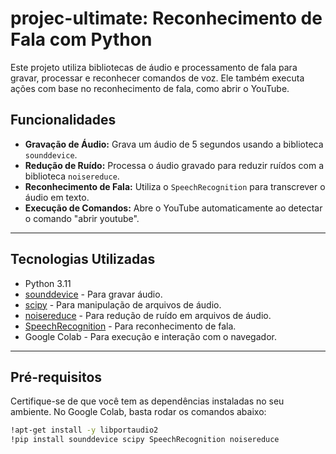 # projec-ultimate: Reconhecimento de Fala com Python

Este projeto utiliza bibliotecas de áudio e processamento de fala para gravar, processar e reconhecer comandos de voz. Ele também executa ações com base no reconhecimento de fala, como abrir o YouTube.

## Funcionalidades

- **Gravação de Áudio:** Grava um áudio de 5 segundos usando a biblioteca `sounddevice`.
- **Redução de Ruído:** Processa o áudio gravado para reduzir ruídos com a biblioteca `noisereduce`.
- **Reconhecimento de Fala:** Utiliza o `SpeechRecognition` para transcrever o áudio em texto.
- **Execução de Comandos:** Abre o YouTube automaticamente ao detectar o comando "abrir youtube".

---

## Tecnologias Utilizadas

- Python 3.11
- [sounddevice](https://python-sounddevice.readthedocs.io/en/latest/) - Para gravar áudio.
- [scipy](https://scipy.org/) - Para manipulação de arquivos de áudio.
- [noisereduce](https://pypi.org/project/noisereduce/) - Para redução de ruído em arquivos de áudio.
- [SpeechRecognition](https://pypi.org/project/SpeechRecognition/) - Para reconhecimento de fala.
- Google Colab - Para execução e interação com o navegador.

---

## Pré-requisitos

Certifique-se de que você tem as dependências instaladas no seu ambiente. No Google Colab, basta rodar os comandos abaixo:

```bash
!apt-get install -y libportaudio2
!pip install sounddevice scipy SpeechRecognition noisereduce
